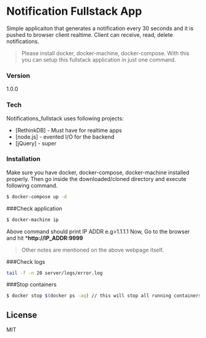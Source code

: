 # Notification Fullstack App

Simple applicaiton that generates a notification every 30 seconds and it is pushed to browser client realtime.
Client can receive, read, delete notifications.

> Please install docker, docker-machine, docker-compose. 
> With this you can setup this fullstack application in just one command.

### Version
1.0.0

### Tech

Notifications_fullstack uses following projects:

* [RethinkDB] - Must have for realtime apps
* [node.js] - evented I/O for the backend
* [jQuery] - super


### Installation

Make sure you have docker, docker-compose, docker-machine installed properly. Then go inside the downloaded/cloned directory and execute following command.

```sh
$ docker-compose up -d
```
###Check application
```sh
$ docker-machine ip
```
Above command should print IP ADDR e.g>1.1.1.1
Now, Go to the browser and hit ***http://IP_ADDR:9999**
> Other notes are mentioned on the above webpage itself.

###Check logs
```sh
tail -f -n 20 server/logs/error.log
```

###Stop containers
```sh
$ docker stop $(docker ps -aq) // this will stop all running containers
```

License
----

MIT

